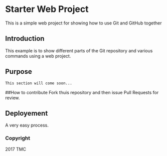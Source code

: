 # Starter Web Project
This is a simple web project for showing how to use Git and GitHub together
## Introduction
This example is to show different parts of the Git repository and various commands using a web project. 

## Purpose
    This section will come soon...
##How to contribute
Fork thuis repository and then issue Pull Requests for review.

## Deployement
A very easy process.

### Copyright
2017 TMC

